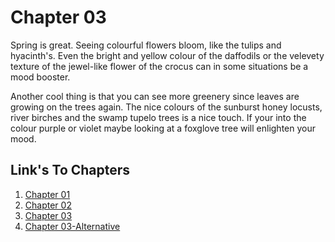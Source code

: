 # Chapter 03

Spring is great. Seeing colourful flowers bloom, like the tulips and hyacinth's. Even the bright and yellow colour of the daffodils or the velevety texture of the jewel-like flower of the crocus can in some situations be a mood booster.

Another cool thing is that you can see more greenery since leaves are growing on the trees again.
The nice colours of the sunburst honey locusts, river birches and the swamp tupelo trees is a nice touch.
If your into the colour purple or violet maybe looking at a foxglove tree will enlighten your mood.



## Link's To Chapters
1. [Chapter 01](Chapter01.md)
2. [Chapter 02](Chapter02.md)
3. [Chapter 03](Chapter03.md)
4. [Chapter 03-Alternative](Chapter03_Alt.md)

